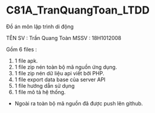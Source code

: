 # C81A_TranQuangToan_LTDD
Đồ án môn lập trình di động

TÊN SV : Trần Quang Toàn
MSSV :   18H1012008

Gồm 6 files :
1. 1 file apk.
2. 1 file zip nén toàn bộ mã nguồn ứng dụng.
3. 1 file zip nén dữ liệu api viết bởi PHP.
4. 1 file export data base của server API 
5. 1 file hướng dẫn sử dụng 
6. 1 file mô tả hệ thống.

* Ngoài ra toàn bộ mã nguồn đã được push lên github.
